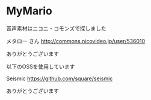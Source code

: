 # MyMario


音声素材はニコニ・コモンズで探しました

メタロー さん
http://commons.nicovideo.jp/user/536010

ありがとうございます



以下のOSSを使用しています

Seismic
https://github.com/square/seismic

ありがとうございます
